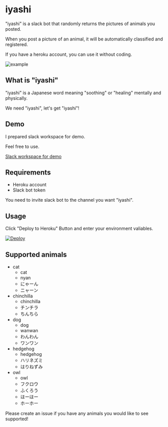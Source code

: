 # iyashi

"iyashi" is a slack bot that randomly returns the pictures of animals you posted.

When you post a picture of an animal, it will be automatically classified and registered.

If you have a heroku account, you can use it without coding.

![example](./example.gif)

## What is "iyashi"

"iyashi" is a Japanese word meaning "soothing" or "healing" mentally and physically.

We need "iyashi", let's get "iyashi"!

## Demo

I prepared slack workspace for demo.

Feel free to use.

[Slack workspace for demo](https://join.slack.com/t/iyashihq/shared_invite/zt-jt999y5v-zcuB5o1aEl3rLEZD~_pRMQ)

## Requirements

- Heroku account
- Slack bot token

You need to invite slack bot to the channel you want "iyashi".

## Usage

Click "Deploy to Heroku" Button and enter your environment valiables.

[![Deploy](https://www.herokucdn.com/deploy/button.svg)](https://heroku.com/deploy)

## Supported animals

- cat
  - cat
  - nyan
  - にゃーん
  - ニャーン
- chinchilla
  - chinchilla
  - チンチラ
  - ちんちら
- dog
  - dog
  - wanwan
  - わんわん
  - ワンワン
- hedgehog
  - hedgehog
  - ハリネズミ
  - はりねずみ
- owl
  - owl
  - フクロウ
  - ふくろう
  - ほーほー
  - ホーホー

Please create an issue if you have any animals you would like to see supported!
